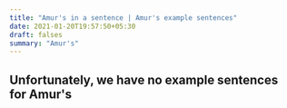 ```yaml
---
title: "Amur's in a sentence | Amur's example sentences"
date: 2021-01-20T19:57:50+05:30
draft: falses
summary: "Amur's"
---
```

## Unfortunately, we have no example sentences for Amur's                 
